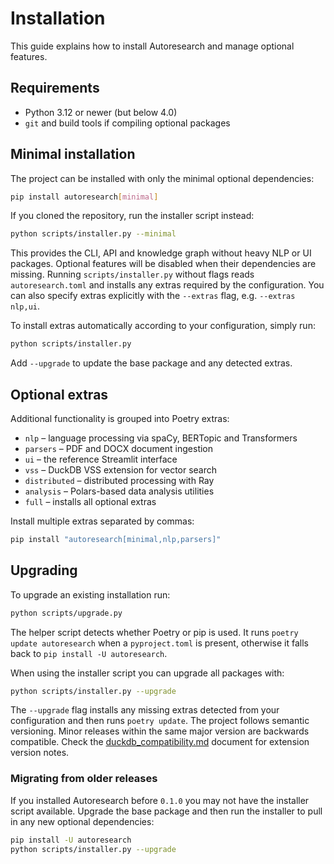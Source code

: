 # Installation

This guide explains how to install Autoresearch and manage optional features.

## Requirements

- Python 3.12 or newer (but below 4.0)
- `git` and build tools if compiling optional packages

## Minimal installation

The project can be installed with only the minimal optional dependencies:

```bash
pip install autoresearch[minimal]
```

If you cloned the repository, run the installer script instead:

```bash
python scripts/installer.py --minimal
```

This provides the CLI, API and knowledge graph without heavy NLP or UI packages.
Optional features will be disabled when their dependencies are missing.
Running ``scripts/installer.py`` without flags reads ``autoresearch.toml`` and
installs any extras required by the configuration. You can also specify extras
explicitly with the ``--extras`` flag, e.g. ``--extras nlp,ui``.

To install extras automatically according to your configuration, simply run:

```bash
python scripts/installer.py
```

Add ``--upgrade`` to update the base package and any detected extras.

## Optional extras

Additional functionality is grouped into Poetry extras:

- `nlp` – language processing via spaCy, BERTopic and Transformers
- `parsers` – PDF and DOCX document ingestion
- `ui` – the reference Streamlit interface
- `vss` – DuckDB VSS extension for vector search
- `distributed` – distributed processing with Ray
- `analysis` – Polars-based data analysis utilities
- `full` – installs all optional extras

Install multiple extras separated by commas:

```bash
pip install "autoresearch[minimal,nlp,parsers]"
```

## Upgrading

To upgrade an existing installation run:

```bash
python scripts/upgrade.py
```

The helper script detects whether Poetry or pip is used. It runs
`poetry update autoresearch` when a `pyproject.toml` is present,
otherwise it falls back to `pip install -U autoresearch`.

When using the installer script you can upgrade all packages with:

```bash
python scripts/installer.py --upgrade
```

The ``--upgrade`` flag installs any missing extras detected from your
configuration and then runs ``poetry update``. The project follows
semantic versioning. Minor releases within the same major version are
backwards compatible. Check the
[duckdb_compatibility.md](duckdb_compatibility.md) document for extension
version notes.

### Migrating from older releases

If you installed Autoresearch before ``0.1.0`` you may not have the
installer script available. Upgrade the base package and then run the
installer to pull in any new optional dependencies:

```bash
pip install -U autoresearch
python scripts/installer.py --upgrade
```

